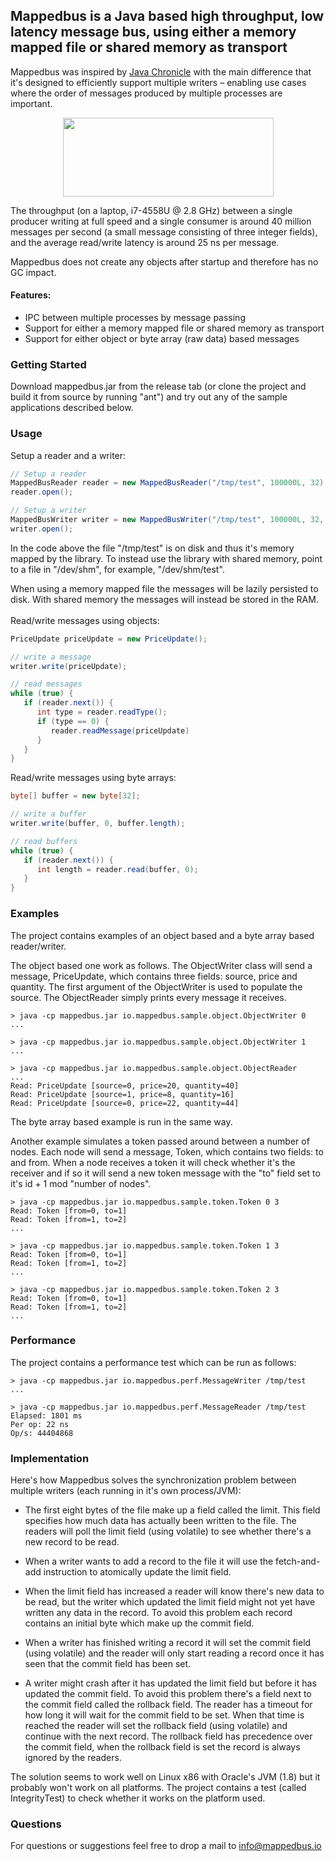 ## Mappedbus is a Java based high throughput, low latency message bus, using either a memory mapped file or shared memory as transport

Mappedbus was inspired by [Java Chronicle](https://github.com/OpenHFT/Chronicle-Queue) with the main difference that it's designed to efficiently support multiple writers – enabling use cases where the order of messages produced by multiple processes are important.

<p align="center">
  <img src="http://mappedbus.io/images/mappedbus.png" width="337" height="126">
</p>

The throughput (on a laptop, i7-4558U @ 2.8 GHz) between a single producer writing at full speed and a single consumer is around 40 million messages per second (a small message consisting of three integer fields), and the average read/write latency is around 25 ns per message.

Mappedbus does not create any objects after startup and therefore has no GC impact.

#### Features:
* IPC between multiple processes by message passing
* Support for either a memory mapped file or shared memory as transport
* Support for either object or byte array (raw data) based messages

### Getting Started

Download mappedbus.jar from the release tab (or clone the project and build it from source by running "ant") and try out any of the sample applications described below.

### Usage

Setup a reader and a writer:
```java
// Setup a reader
MappedBusReader reader = new MappedBusReader("/tmp/test", 100000L, 32);
reader.open();

// Setup a writer
MappedBusWriter writer = new MappedBusWriter("/tmp/test", 100000L, 32, true);
writer.open();
```

In the code above the file "/tmp/test" is on disk and thus it's memory mapped by the library. To instead use the library with shared memory, point to a file in "/dev/shm", for example, "/dev/shm/test".

When using a memory mapped file the messages will be lazily persisted to disk. With shared memory the messages will instead be stored in the RAM.
<br><br>
Read/write messages using objects:
```java
PriceUpdate priceUpdate = new PriceUpdate();

// write a message
writer.write(priceUpdate);

// read messages
while (true) {
   if (reader.next()) {
      int type = reader.readType();
      if (type == 0) {
         reader.readMessage(priceUpdate)
      }
   }
}
```

Read/write messages using byte arrays:
```java
byte[] buffer = new byte[32];

// write a buffer
writer.write(buffer, 0, buffer.length);

// read buffers
while (true) {
   if (reader.next()) {
      int length = reader.read(buffer, 0);
   }
}
```

### Examples

The project contains examples of an object based and a byte array based reader/writer.

The object based one work as follows. The ObjectWriter class will send a message, PriceUpdate, which contains three fields: source, price and quantity. The first argument of the ObjectWriter is used to populate the source. The ObjectReader simply prints every message it receives.

```
> java -cp mappedbus.jar io.mappedbus.sample.object.ObjectWriter 0
...
```
```
> java -cp mappedbus.jar io.mappedbus.sample.object.ObjectWriter 1
...
```
```
> java -cp mappedbus.jar io.mappedbus.sample.object.ObjectReader
...
Read: PriceUpdate [source=0, price=20, quantity=40]
Read: PriceUpdate [source=1, price=8, quantity=16]
Read: PriceUpdate [source=0, price=22, quantity=44]
```

The byte array based example is run in the same way.

Another example simulates a token passed around between a number of nodes. Each node will send a message, Token, which contains two fields: to and from. When a node receives a token it will check whether it's the receiver and if so it will send a new token message with the "to" field set to it's id + 1 mod "number of nodes".
```
> java -cp mappedbus.jar io.mappedbus.sample.token.Token 0 3
Read: Token [from=0, to=1]
Read: Token [from=1, to=2]
...
```
```
> java -cp mappedbus.jar io.mappedbus.sample.token.Token 1 3
Read: Token [from=0, to=1]
Read: Token [from=1, to=2]
...
```
```
> java -cp mappedbus.jar io.mappedbus.sample.token.Token 2 3
Read: Token [from=0, to=1]
Read: Token [from=1, to=2]
...
```


### Performance

The project contains a performance test which can be run as follows:
```
> java -cp mappedbus.jar io.mappedbus.perf.MessageWriter /tmp/test
...
```
```
> java -cp mappedbus.jar io.mappedbus.perf.MessageReader /tmp/test
Elapsed: 1801 ms
Per op: 22 ns
Op/s: 44404868
```

### Implementation

Here's how Mappedbus solves the synchronization problem between multiple writers (each running in it's own process/JVM):

* The first eight bytes of the file make up a field called the limit. This field specifies how much data has actually been written to the file. The readers will poll the limit field (using volatile) to see whether there's a new record to be read.

* When a writer wants to add a record to the file it will use the fetch-and-add instruction to atomically update the limit field.

* When the limit field has increased a reader will know there's new data to be read, but the writer which updated the limit field might not yet have written any data in the record. To avoid this problem each record contains an initial byte which make up the commit field.

* When a writer has finished writing a record it will set the commit field (using volatile) and the reader will only start reading a record once it has seen that the commit field has been set.

* A writer might crash after it has updated the limit field but before it has updated the commit field. To avoid this problem there's a field next to the commit field called the rollback field. The reader has a timeout for how long it will wait for the commit field to be set. When that time is reached the reader will set the rollback field (using volatile) and continue with the next record. The rollback field has precedence over the commit field, when the rollback field is set the record is always ignored by the readers.

The solution seems to work well on Linux x86 with Oracle's JVM (1.8) but it probably won't work on all platforms. The project contains a test (called IntegrityTest) to check whether it works on the platform used.

### Questions

For questions or suggestions feel free to drop a mail to info@mappedbus.io
